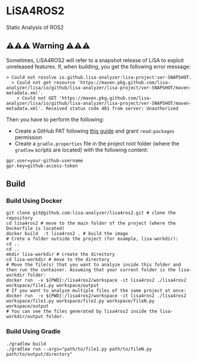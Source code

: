 # LiSA4ROS2

Static Analysis of ROS2
## ⚠︎⚠︎⚠︎ Warning ⚠︎⚠︎⚠︎
Sometimes, LiSA4ROS2 will refer to a snapshot release of LiSA to exploit unreleased features. If, when building, you get the following error message:

```
> Could not resolve io.github.lisa-analyzer:lisa-project:ver-SNAPSHOT.
  > Could not get resource 'https://maven.pkg.github.com/lisa-analyzer/lisa/io/github/lisa-analyzer/lisa-project/ver-SNAPSHOT/maven-metadata.xml'.
    > Could not GET 'https://maven.pkg.github.com/lisa-analyzer/lisa/io/github/lisa-analyzer/lisa-project/ver-SNAPSHOT/maven-metadata.xml'. Received status code 401 from server: Unauthorized
```

Then you have to perform the following:
- Create a GitHub PAT following [this guide](https://docs.github.com/en/enterprise-cloud@latest/authentication/keeping-your-account-and-data-secure/creating-a-personal-access-token) and grant `read:packages` permission
- Create a `gradle.properties` file in the project root folder (where the `gradlew` scripts are located) with the following content:
```
gpr.user=your-github-username
gpr.key=github-access-token
```
## Build

### Build Using Docker
```
git clone git@github.com:lisa-analyzer/lisa4ros2.git # clone the repository
cd lisa4ros2 # move to the main folder of the project (where the Dockerfile is located)
docker build  -t lisa4ros2 . # build the image
# Crete a folder outside the project (for example, lisa-workdir):
cd ..
cd ..
mkdir lisa-workdir # create the directory
cd lisa-workdir # move to the directory
# Move the file(s) that you want to analyze inside this folder and then run the container. Assuming that your current folder is the lisa-workdir folder:
docker run  -v ${PWD}:/lisa4ros2/workspace -it lisa4ros2 ./lisa4ros2 workspace/file1.py workspace/output
# If you want to analyze multiple files of the same project at once:
docker run  -v ${PWD}:/lisa4ros2/workspace -it lisa4ros2 ./lisa4ros2 workspace/file1.py workspace/file2.py workspace/fileN.py workspace/output
# You can see the files generated by lisa4ros2 inside the lisa-workdir/output folder.
```
### Build Using Gradle
```
./gradlew build
./gradlew run --args="path/to/file1.py path/to/fileN.py path/to/output/directory"
```
